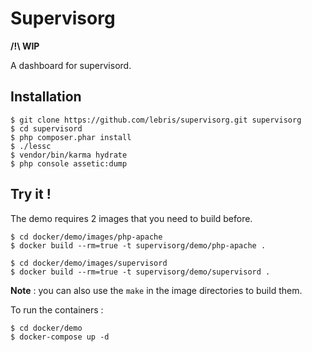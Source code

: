 # Supervisorg

**/!\ WIP**

A dashboard for supervisord.

## Installation

```shell
$ git clone https://github.com/lebris/supervisorg.git supervisorg
$ cd supervisord
$ php composer.phar install
$ ./lessc
$ vendor/bin/karma hydrate
$ php console assetic:dump
```

## Try it !
The demo requires 2 images that you need to build before.

```shell
$ cd docker/demo/images/php-apache
$ docker build --rm=true -t supervisorg/demo/php-apache .
```

```shell
$ cd docker/demo/images/supervisord
$ docker build --rm=true -t supervisorg/demo/supervisord .
```

**Note** : you can also use the `make` in the image directories to build them.

To run the containers :
```shell
$ cd docker/demo
$ docker-compose up -d
```
